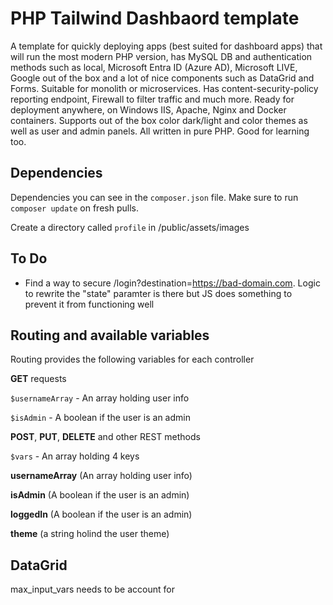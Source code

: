 # PHP Tailwind Dashbaord template

A template for quickly deploying apps (best suited for dashboard apps) that will run the most modern PHP version, has MySQL DB and authentication methods such as local, Microsoft Entra ID (Azure AD), Microsoft LIVE, Google out of the box and a lot of nice components such as DataGrid and Forms. Suitable for monolith or microservices. Has content-security-policy reporting endpoint, Firewall to filter traffic and much more. Ready for deployment anywhere, on Windows IIS, Apache, Nginx and Docker containers. Supports out of the box color dark/light and color themes as well as user and admin panels. All written in pure PHP. Good for learning too.

## Dependencies

Dependencies you can see in the `composer.json` file. Make sure to run `composer update` on fresh pulls.

Create a directory called `profile` in /public/assets/images

## To Do

- Find a way to secure /login?destination=https://bad-domain.com. Logic to rewrite the "state" paramter is there but JS does something to prevent it from functioning well

## Routing and available variables

Routing provides the following variables for each controller

**GET** requests

``$usernameArray`` - An array holding user info

``$isAdmin`` - A boolean if the user is an admin

**POST**, **PUT**, **DELETE** and other REST methods

``$vars`` - An array holding 4 keys

**usernameArray** (An array holding user info)

**isAdmin** (A boolean if the user is an admin)

**loggedIn** (A boolean if the user is an admin)

**theme** (a string holind the user theme)

## DataGrid

max_input_vars needs to be account for

